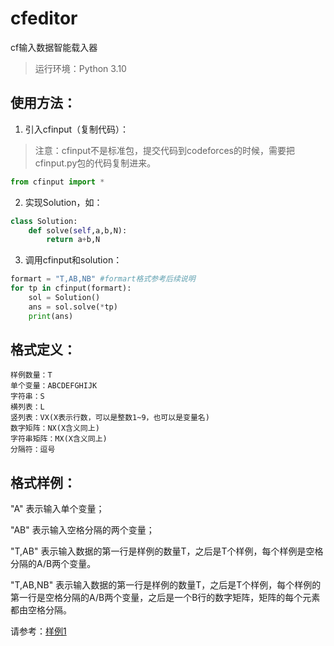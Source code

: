 # cfeditor

cf输入数据智能载入器

> 运行环境：Python 3.10

## 使用方法：

1. 引入cfinput（复制代码）：

> 注意：cfinput不是标准包，提交代码到codeforces的时候，需要把cfinput.py包的代码复制进来。

```python []
from cfinput import *
```

2. 实现Solution，如：

```python []
class Solution:
    def solve(self,a,b,N):
        return a+b,N
```

3. 调用cfinput和solution：

```python []
formart = "T,AB,NB" #formart格式参考后续说明
for tp in cfinput(formart):
    sol = Solution()
    ans = sol.solve(*tp)
    print(ans)
```

## 格式定义：

    样例数量：T
    单个变量：ABCDEFGHIJK
    字符串：S
    横列表：L
    竖列表：VX(X表示行数，可以是整数1~9，也可以是变量名)
    数字矩阵：NX(X含义同上)
    字符串矩阵：MX(X含义同上)
    分隔符：逗号

## 格式样例：

"A" 表示输入单个变量；

"AB" 表示输入空格分隔的两个变量；

"T,AB" 表示输入数据的第一行是样例的数量T，之后是T个样例，每个样例是空格分隔的A/B两个变量。

"T,AB,NB" 表示输入数据的第一行是样例的数量T，之后是T个样例，每个样例的第一行是空格分隔的A/B两个变量，之后是一个B行的数字矩阵，矩阵的每个元素都由空格分隔。


请参考：[样例1](samply1.py)
